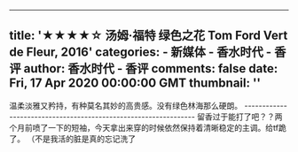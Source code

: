 
---
title: '★★★★☆ 汤姆·福特 绿色之花 Tom Ford Vert de Fleur, 2016'
categories: 
    - 新媒体
    - 香水时代 - 香评
author: 香水时代 - 香评
comments: false
date: Fri, 17 Apr 2020 00:00:00 GMT
thumbnail: ''
---

<div>   
温柔淡雅又矜持，有种莫名其妙的高贵感。没有绿色林海那么硬朗。
----------------------------------------------------------------
留香过于能打了吧？？两个月前喷了一下的短袖，今天拿出来穿的时候依然保持着清晰稳定的主调。给tf跪了。
（不是我活的脏是真的忘记洗了  
</div>
            